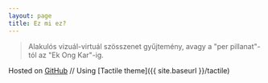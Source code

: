```yaml
---
layout: page
title: Ez mi ez?
---
```


>Alakulós vizuál-virtuál szösszenet gyűjtemény, avagy a "per pillanat"-tól az "Ek Ong Kar"-ig.

Hosted on [GitHub](https://github.com/maszatkavics/kavicsblog) // Using [Tactile theme]({{ site.baseurl }}/tactile)

